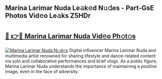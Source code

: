## Marina Larimar Nuda Le𝚊k𝚎d N𝚞𝚍es - Part-GsE Photos Vid𝚎o Le𝚊ks Z5HDr

# <h2><a href="http://fbfpmfx.evod.top/?m=Marina+Larimar+Nuda">🔗 👉🔴 Marina Larimar Nuda Vid𝚎o Ph𝚘t𝚘s</a></h2>

[![Marina Larimar Nuda N𝚞d𝚎s](https://i.imgur.com/8V9OHl7.gif)](http://fbfpmfx.evod.top/?m=Marina+Larimar+Nuda)
Digital influencer Marina Larimar Nuda and multimedia artist renowned for sharing lifestyle and dance-related content via solo and collaborative performances and brief vlogs. As a public figure, Marina Larimar Nuda understands the importance of maintaining a positive image, even in the face of adversity. 
